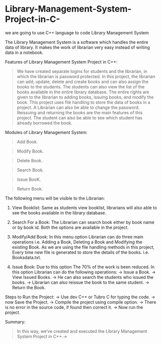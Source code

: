 # Library-Management-System-Project-in-C-
we are going to use C++ language to code  Library Management System


The Library Management System is a software which handles the entire data of library. It makes the work of librarian very easy instead of writing data in a notebook.
 
Features of Library Management System Project in C++:
> We have created separate logins for students and the librarian, in which the librarian is password protected.
> In this project, the librarian can add, update, delete and create books and can also assign the books to the students.
> The students can also view the list of the books available in the entire library database.
> The entire rights are given to the librarian to adding books, issuing books, and modify the book.
> This project uses file handling to store the data of books in a project.
> A Librarian can also be able to change the password.
> Reissuing and returning the books are the main features of this project.
> The student can also be able to see which student has already borrowed the book.


Modules of Library Management System:
> Add Book.

> Modify Book.

> Delete Book.

> Search Book.

> Issue BooK.

> Return Book.

The following menu will be visible to the Librarian:

1. View Booklist:
Same as students view booklist, librarians will also able to see the books available in the library database.

2. Search For a Book:
The Librarian can search book either by book name or by book id. Both the options are available in the project.

3. Modify/Add Book:
In this menu option Librarian can do three main operations i.e. Adding a Book, Deleting a Book and Modifying the existing Book.
As we are using the file handling methods in this project, Every time new file is generated to store the details of the books. i.e. Booksdata.txt.

4. Issue Book:
Due to this option The 70% of the work is been reduced. In this option Librarian can do the following operations:
          -> Issue a Book.
          -> View Issued Books.
          -> He can also search the students who issued the books.
          -> Librarian can also reissue the book to the same student.
          -> Return the Book.
          
          
Steps to Run the Project:
-> Use dev C++ or Tubro C for typing the code.
-> now Save the Project.
-> Compile the project using compile option.
-> There is no error in the source code, if found then correct it.
-> Now run the project.

Summary:
> In this way, we’ve created and executed the Library Management System Project in C++.-> 
